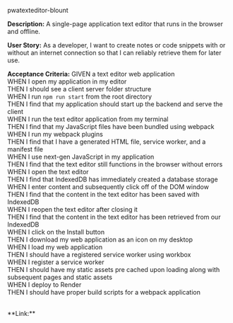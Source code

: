 pwatexteditor-blount

**Description:** A single-page application text editor that runs in the browser and offline.

**User Story:**
As a developer, I want to create notes or code snippets with or without an internet connection so that I can reliably retrieve them for later use. 

**Acceptance Criteria:** GIVEN a text editor web application <br>
WHEN I open my application in my editor<br>
THEN I should see a client server folder structure<br>
WHEN I run `npm run start` from the root directory<br>
THEN I find that my application should start up the backend and serve the client<br>
WHEN I run the text editor application from my terminal<br>
THEN I find that my JavaScript files have been bundled using webpack<br>
WHEN I run my webpack plugins<br>
THEN I find that I have a generated HTML file, service worker, and a manifest file<br>
WHEN I use next-gen JavaScript in my application<br>
THEN I find that the text editor still functions in the browser without errors<br>
WHEN I open the text editor<br>
THEN I find that IndexedDB has immediately created a database storage<br>
WHEN I enter content and subsequently click off of the DOM window<br>
THEN I find that the content in the text editor has been saved with IndexedDB<br>
WHEN I reopen the text editor after closing it<br>
THEN I find that the content in the text editor has been retrieved from our IndexedDB<br>
WHEN I click on the Install button<br>
THEN I download my web application as an icon on my desktop<br>
WHEN I load my web application<br>
THEN I should have a registered service worker using workbox<br>
WHEN I register a service worker<br>
THEN I should have my static assets pre cached upon loading along with subsequent pages and static assets<br>
WHEN I deploy to Render<br>
THEN I should have proper build scripts for a webpack application<br>

<br>
**Link:**
